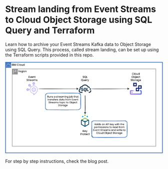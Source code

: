 # Stream landing from Event Streams to Cloud Object Storage using SQL Query and Terraform

Learn how to archive your Event Streams Kafka data to Object Storage using SQL Query. This process, called stream landing, can be set up using the Terraform scripts provided in this repo.

![stream landing](drawio/stream_landing.drawio.png)

For step by step instructions, check the blog post.
